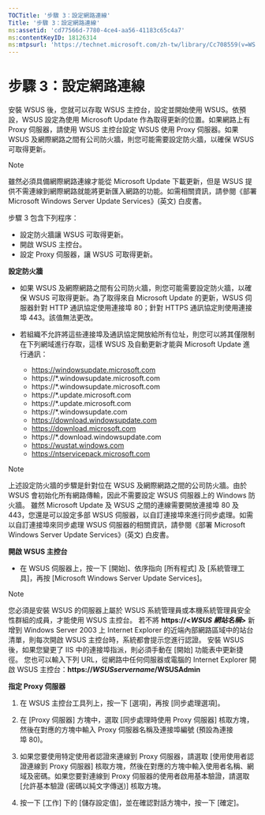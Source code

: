 ```yaml
---
TOCTitle: '步驟 3：設定網路連線'
Title: '步驟 3：設定網路連線'
ms:assetid: 'cd77566d-7780-4ce4-aa56-41183c65c4a7'
ms:contentKeyID: 18126314
ms:mtpsurl: 'https://technet.microsoft.com/zh-tw/library/Cc708559(v=WS.10)'
---
```


步驟 3：設定網路連線
====================

安裝 WSUS 後，您就可以存取 WSUS 主控台，設定並開始使用 WSUS。依預設，WSUS 設定為使用 Microsoft Update 作為取得更新的位置。如果網路上有 Proxy 伺服器，請使用 WSUS 主控台設定 WSUS 使用 Proxy 伺服器。如果 WSUS 及網際網路之間有公司防火牆，則您可能需要設定防火牆，以確保 WSUS 可取得更新。

> [!NOTE]   
> 雖然必須具備網際網路連線才能從 Microsoft Update 下載更新，但是 WSUS 提供不需連線到網際網路就能將更新匯入網路的功能。如需相關資訊，請參閱《部署 Microsoft Windows Server Update Services》(英文) 白皮書。 

步驟 3 包含下列程序：

-   設定防火牆讓 WSUS 可取得更新。
-   開啟 WSUS 主控台。
-   設定 Proxy 伺服器，讓 WSUS 可取得更新。

**設定防火牆**
-   如果 WSUS 及網際網路之間有公司防火牆，則您可能需要設定防火牆，以確保 WSUS 可取得更新。為了取得來自 Microsoft Update 的更新，WSUS 伺服器針對 HTTP 通訊協定使用連接埠 80；針對 HTTPS 通訊協定則使用連接埠 443。該值無法更改。

-   若組織不允許將這些連接埠及通訊協定開放給所有位址，則您可以將其僅限制在下列網域進行存取，這樣 WSUS 及自動更新才能與 Microsoft Update 進行通訊：

    -   https://windowsupdate.microsoft.com
    -   https://\*.windowsupdate.microsoft.com
    -   https://\*.windowsupdate.microsoft.com
    -   https://\*.update.microsoft.com
    -   https://\*.update.microsoft.com
    -   https://\*.windowsupdate.com
    -   https://download.windowsupdate.com
    -   https://download.microsoft.com
    -   https://\*.download.windowsupdate.com
    -   https://wustat.windows.com
    -   https://ntservicepack.microsoft.com

> [!NOTE]   
> 上述設定防火牆的步驟是針對位在 WSUS 及網際網路之間的公司防火牆。由於 WSUS 會初始化所有網路傳輸，因此不需要設定 WSUS 伺服器上的 Windows 防火牆。 雖然 Microsoft Update 及 WSUS 之間的連線需要開放連接埠 80 及 443，您還是可以設定多部 WSUS 伺服器，以自訂連接埠來進行同步處理。如需以自訂連接埠來同步處理 WSUS 伺服器的相關資訊，請參閱《部署 Microsoft Windows Server Update Services》(英文) 白皮書。 

**開啟 WSUS 主控台**
-   在 WSUS 伺服器上，按一下 \[開始\]、依序指向 \[所有程式\] 及 \[系統管理工具\]，再按 \[Microsoft Windows Server Update Services\]。

> [!NOTE]   
> 您必須是安裝 WSUS 的伺服器上屬於 WSUS 系統管理員或本機系統管理員安全性群組的成員，才能使用 WSUS 主控台。 若不將 **https://&lt;***WSUS 網站名稱***&gt;** 新增到 Windows Server 2003 上 Internet Explorer 的近端內部網路區域中的站台清單，則每次開啟 WSUS 主控台時，系統都會提示您進行認證。 安裝 WSUS 後，如果您變更了 IIS 中的連接埠指派，則必須手動在 \[開始\] 功能表中更新捷徑。 您也可以輸入下列 URL，從網路中任何伺服器或電腦的 Internet Explorer 開啟 WSUS 主控台：**https://***WSUSservername***/WSUSAdmin** 

**指定 Proxy 伺服器**
1.  在 WSUS 主控台工具列上，按一下 \[選項\]，再按 \[同步處理選項\]。

2.  在 \[Proxy 伺服器\] 方塊中，選取 \[同步處理時使用 Proxy 伺服器\] 核取方塊，然後在對應的方塊中輸入 Proxy 伺服器名稱及連接埠編號 (預設為連接埠 80)。

3.  如果您要使用特定使用者認證來連線到 Proxy 伺服器，請選取 \[使用使用者認證連線到 Proxy 伺服器\] 核取方塊，然後在對應的方塊中輸入使用者名稱、網域及密碼。如果您要對連線到 Proxy 伺服器的使用者啟用基本驗證，請選取 \[允許基本驗證 (密碼以純文字傳送)\] 核取方塊。

4.  按一下 \[工作\] 下的 \[儲存設定值\]，並在確認對話方塊中，按一下 \[確定\]。
